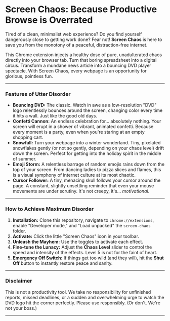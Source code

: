 # Screen Chaos: Because Productive Browse is Overrated

Tired of a clean, minimalist web experience? Do you find yourself dangerously close to getting work done? Fear not! **Screen Chaos** is here to save you from the monotony of a peaceful, distraction-free internet.

This Chrome extension injects a healthy dose of pure, unadulterated chaos directly into your browser tab. Turn that boring spreadsheet into a digital circus. Transform a mundane news article into a bouncing DVD player spectacle. With Screen Chaos, every webpage is an opportunity for glorious, pointless fun.

---

### Features of Utter Disorder

* **Bouncing DVD:** The classic. Watch in awe as a low-resolution "DVD" logo relentlessly bounces around the screen, changing color every time it hits a wall. Just like the good old days.
* **Confetti Cannon:** An endless celebration for... absolutely nothing. Your screen will erupt in a shower of vibrant, animated confetti. Because every moment is a party, even when you're staring at an empty shopping cart.
* **Snowfall:** Turn your webpage into a winter wonderland. Tiny, pixelated snowflakes gently (or not so gently, depending on your chaos level) drift down the screen. Perfect for getting into the holiday spirit in the middle of summer.
* **Emoji Storm:** A relentless barrage of random emojis rains down from the top of your screen. From dancing ladies to pizza slices and flames, this is a visual symphony of internet culture at its most chaotic.
* **Cursor Follower:** A tiny, menacing skull follows your cursor around the page. A constant, slightly unsettling reminder that even your mouse movements are under scrutiny. It's not creepy, it's... *motivational*.

---

### How to Achieve Maximum Disorder

1.  **Installation:** Clone this repository, navigate to `chrome://extensions`, enable "Developer mode," and "Load unpacked" the `screen-chaos` folder.
2.  **Activate:** Click the little "Screen Chaos" icon in your toolbar.
3.  **Unleash the Mayhem:** Use the toggles to activate each effect.
4.  **Fine-tune the Lunacy:** Adjust the **Chaos Level** slider to control the speed and intensity of the effects. Level 5 is not for the faint of heart.
5.  **Emergency Off Switch:** If things get too wild (and they will), hit the **Shut Off** button to instantly restore peace and sanity.

---

### Disclaimer

This is not a productivity tool. We take no responsibility for unfinished reports, missed deadlines, or a sudden and overwhelming urge to watch the DVD logo hit the corner perfectly. Please use responsibly. (Or don't. We're not your boss.)

---